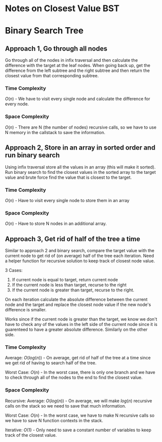 # Notes on Closest Value BST

# Binary Search Tree

## Approach 1, Go through all nodes

Go through all of the nodes in infix traversal and then calculate the difference with the target at the leaf nodes.
When going back up, get the difference from the left subtree and the right subtree and then return the closest value from that corresponding subtree.

### Time Complexity

$O(n)$ - We have to visit every single node and calculate the difference for every node.

### Space Complexity

$O(n)$ - There are N (the number of nodes) recursive calls, so we have to use N memory in the callstack to save the information.

## Approach 2, Store in an array in sorted order and run binary search

Using infix traversal store all the values in an array (this will make it sorted). Run binary search to find the closest values in the sorted array to the target value and brute force find the value that is closest to the target.

### Time Complexity

$O(n)$ - Have to visit every single node to store them in an array

### Space Complexity

$O(n)$ - Have to store N nodes in an additional array.

## Approach 3, Get rid of half of the tree a time

Similar to approach 2 and binary search, compare the target value with the current node to get rid of (on average) half of the tree each iteration. Need a helper function for recursive solution to keep track of closest node value.

3 Cases:
1. If current node is equal to target, return current node
2. If the current node is less than target, recurse to the right
3. If the current node is greater than target, recurse to the right.

On each iteration calculate the absolute difference between the current node and the target and replace the closest node value if the new node's difference is smaller.

Works since if the current node is greater than the target, we know we don't have to check any of the values in the left side of the current node since it is guarenteed to have a greater absolute difference. Similarly on the other side.

### Time Complexity

Average: $O(log(n))$ - On average, get rid of half of the tree at a time since we get rid of having to search half of the tree.

Worst Case: $O(n)$ - In the worst case, there is only one branch and we have to check through all of the nodes to the end to find the closest value.

### Space Complexity

Recursive:
Average: $O(log(n))$ - On average, we will make $log(n)$ recursive calls on the stack so we need to save that much information.

Worst Case: $O(n)$ - In the worst case, we have to make N recursive calls so we have to save N function contexts in the stack.

Iterative:
$O(1)$ - Only need to save a constant number of variables to keep track of the closest value.